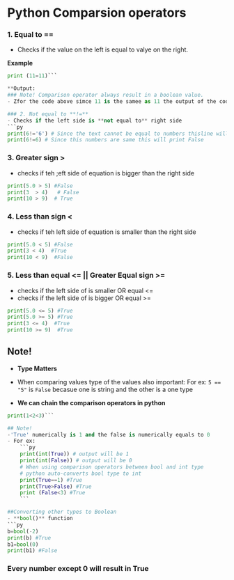 # Python Comparsion operators

### 1. Equal to **==**
- Checks if the value on the left is equal to valye on the right.

**Example**
```py
print (11=11)```

**Output:
### Note! Comparison operator always result in a boolean value.
- Zfor the code above simce 11 is the samee as 11 the output of the code will be "True"

### 2. Not equal to **!=**
- Checks if the left side is **not equal to** right side 
```py 
print(6!='6') # Since the text cannot be equal to numbers thisline will print True
print(6!=6) # Since this numbers are same this will print False
```

### 3. Greater sign **>**
- checks if teh ;eft side of equation is bigger than the right side
```py
print(5.0 > 5) #False
print(3  > 4)   # False
print(10 > 9)  # True
```

### 4. Less than sign **<**
- checks if teh left side of equation is smaller than the right side
```py
print(5.0 < 5) #False
print(3 < 4)  #True
print(10 < 9)  #False
```

### 5. Less than equal <= || Greater Equal sign >=
- checks if the left side of is smaller  OR equal <=
- checks if the left side of is bigger  OR equal >=

```py
print(5.0 <= 5) #True
print(5.0 >= 5) #True
print(3 <= 4)  #True
print(10 >= 9)  #True
```

## Note!
- **Type Matters**
- When comparing values type of the values also important:
For ex: `5 == "5"` is `False` becasue one is string and the other is a one type

- **We can chain the comparison operators in python**
```py
print(1<2<3)```

## Note!
-'True' numerically is 1 and the false is numerically equals to 0
- For ex:
    ```py
    print(int(True)) # output will be 1
    print(int(False)) # output will be 0
    # When using comparison operators between bool and int type
    # python auto-converts bool type to int
    print(True==1) #True
    print(True>False) #True
    print (False<3) #True
    ```

##Converting other types to Boolean
- **bool()** function
```py
b=bool(-2)
print(b) #True
b1=bool(0)
print(b1) #False
 ```
 ### Every number except 0 will result in True

 
